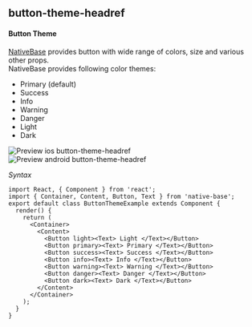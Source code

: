 ## button-theme-headref
#### Button Theme

[NativeBase](https://nativebase.io/) provides button with wide range of colors, size and various other props.<br />
NativeBase provides following color themes:
  * Primary (default)
  * Success
  * Info
  * Warning
  * Danger
  * Light
  * Dark<br />

![Preview ios button-theme-headref](https://raw.githubusercontent.com/GeekyAnts/NativeBase-KitchenSink/master/screenshots/ios/buttons.png)
![Preview android button-theme-headref](https://raw.githubusercontent.com/GeekyAnts/NativeBase-KitchenSink/master/screenshots/android/buttons.png)

*Syntax*

<pre class="line-numbers"><code class="language-jsx">import React, { Component } from 'react';
import { Container, Content, Button, Text } from 'native-base';
export default class ButtonThemeExample extends Component {
  render() {
    return (
      &lt;Container>
        &lt;Content>
          &lt;Button light>&lt;Text> Light &lt;/Text>&lt;/Button>
          &lt;Button primary>&lt;Text> Primary &lt;/Text>&lt;/Button>
          &lt;Button success>&lt;Text> Success &lt;/Text>&lt;/Button>
          &lt;Button info>&lt;Text> Info &lt;/Text>&lt;/Button>
          &lt;Button warning>&lt;Text> Warning &lt;/Text>&lt;/Button>
          &lt;Button danger>&lt;Text> Danger &lt;/Text>&lt;/Button>
          &lt;Button dark>&lt;Text> Dark &lt;/Text>&lt;/Button>
        &lt;/Content>
      &lt;/Container>
    );
  }
}</code></pre><br />
